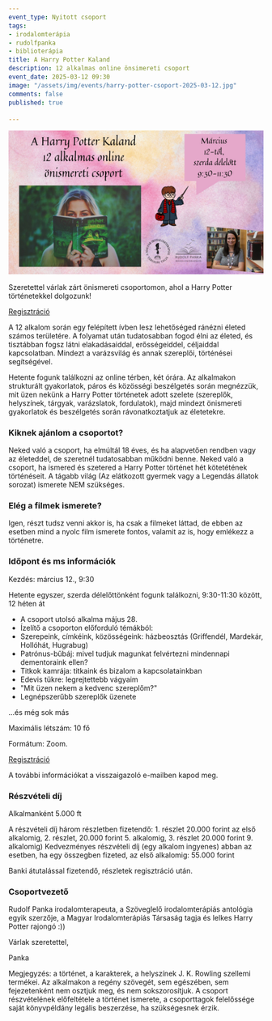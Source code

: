 ```yaml
---
event_type: Nyitott csoport
tags:
- irodalomterápia
- rudolfpanka
- biblioterápia
title: A Harry Potter Kaland
description: 12 alkalmas online önsimereti csoport
event_date: 2025-03-12 09:30
image: "/assets/img/events/harry-potter-csoport-2025-03-12.jpg"
comments: false
published: true

---
```

![](/assets/img/events/harry-potter-csoport-2025-03-12.jpg)

Szeretettel várlak zárt önismereti csoportomon, ahol a Harry Potter történetekkel dolgozunk!

[Regisztráció](https://forms.gle/M9eK9t6ghp5B5Lwq6)


A 12 alkalom során egy felépített ívben lesz lehetőséged ránézni életed számos területére. A folyamat után tudatosabban fogod élni az életed, és tisztábban fogsz látni elakadásaiddal, erősségeiddel, céljaiddal kapcsolatban. Mindezt a varázsvilág és annak szereplői, történései segítségével.

Hetente fogunk találkozni az online térben, két órára. Az alkalmakon strukturált gyakorlatok, páros és közösségi beszélgetés során megnézzük, mit üzen nekünk a Harry Potter történetek adott szelete (szereplők, helyszínek, tárgyak, varázslatok, fordulatok), majd mindezt önismereti gyakorlatok és beszélgetés során rávonatkoztatjuk az életetekre.

### Kiknek ajánlom a csoportot?

Neked való a csoport, ha elmúltál 18 éves, és ha alapvetően rendben vagy az életeddel, de szeretnél tudatosabban működni benne.
Neked való a csoport, ha ismered és szetered a Harry Potter történet hét kötetétének történéseit. A tágabb világ (Az elátkozott gyermek vagy a Legendás állatok sorozat) ismerete NEM szükséges.

### Elég a filmek ismerete?

Igen, részt tudsz venni akkor is, ha csak a filmeket láttad, de ebben az esetben mind a nyolc film ismerete fontos, valamit az is, hogy emlékezz a történetre.

### Időpont és ms információk

Kezdés: március 12., 9:30

Hetente egyszer, szerda délelőttönként fogunk találkozni, 9:30-11:30 között, 12 héten át

* A csoport utolsó alkalma május 28.
* Ízelítő a csoporton előforduló témákból:
* Szerepeink, címkéink, közösségeink: házbeosztás (Griffendél, Mardekár, Hollóhát, Hugrabug)
* Patrónus-bűbáj: mivel tudjuk magunkat felvértezni mindennapi dementoraink ellen?
*  Titkok kamrája: titkaink és bizalom a kapcsolatainkban
* Edevis tükre: legrejtettebb vágyaim
* "Mit üzen nekem a kedvenc szereplőm?"
* Legnépszerűbb szereplők üzenete

...és még sok más

Maximális létszám: 10 fő

Formátum: Zoom.

[Regisztráció](https://forms.gle/M9eK9t6ghp5B5Lwq6)

A további információkat a visszaigazoló e-mailben kapod meg.

### Részvételi díj

Alkalmanként 5.000 ft

A részvételi díj három részletben fizetendő: 1. részlet 20.000 forint az első alkalomig, 2. részlet, 20.000 forint 5. alkalomig, 3. részlet 20.000 forint 9. alkalomig)
Kedvezményes részvételi díj (egy alkalom ingyenes) abban az esetben, ha egy összegben fizeted, az első alkalomig:
55.000 forint

Banki átutalással fizetendő, részletek regisztráció után.

### Csoportvezető

Rudolf Panka irodalomterapeuta, a Szöveglelő irodalomterápiás antológia egyik szerzője, a Magyar Irodalomterápiás Társaság tagja és lelkes Harry Potter rajongó :))

Várlak szeretettel,

Panka

Megjegyzés: a történet, a karakterek, a helyszínek J. K. Rowling szellemi termékei. Az alkalmakon a regény szövegét, sem egészében, sem fejezetenként nem osztjuk meg, és nem sokszorosítjuk. A csoport részvételének előfeltétele a történet ismerete, a csoporttagok felelőssége saját könyvpéldány legális beszerzése, ha szükségesnek érzik.